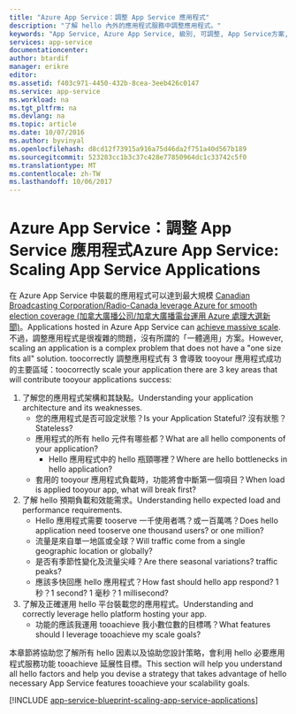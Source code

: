```yaml
---
title: "Azure App Service：調整 App Service 應用程式"
description: "了解 hello 內外的應用程式服務中調整應用程式。"
keywords: "App Service, Azure App Service, 級別, 可調整, App Service方案, App Service 成本"
services: app-service
documentationcenter: 
author: btardif
manager: erikre
editor: 
ms.assetid: f403c971-4450-432b-8cea-3eeb426c0147
ms.service: app-service
ms.workload: na
ms.tgt_pltfrm: na
ms.devlang: na
ms.topic: article
ms.date: 10/07/2016
ms.author: byvinyal
ms.openlocfilehash: d8cd12f73915a916a75d46da2f751a40d567b189
ms.sourcegitcommit: 523283cc1b3c37c428e77850964dc1c33742c5f0
ms.translationtype: MT
ms.contentlocale: zh-TW
ms.lasthandoff: 10/06/2017
---
```

# <a name="azure-app-service-scaling-app-service-applications"></a><span data-ttu-id="f469a-104">Azure App Service：調整 App Service 應用程式</span><span class="sxs-lookup"><span data-stu-id="f469a-104">Azure App Service: Scaling App Service Applications</span></span>
<span data-ttu-id="f469a-105">在 Azure App Service 中裝載的應用程式可以達到最大規模 [Canadian Broadcasting Corporation/Radio-Canada leverage Azure for smooth election coverage (加拿大廣播公司/加拿大廣播電台運用 Azure 處理大選新聞)](https://azure.microsoft.com/blog/canadian-broadcasting-corporation-radio-canada-leverage-azure-for-smooth-election-coverage/)。</span><span class="sxs-lookup"><span data-stu-id="f469a-105">Applications hosted in Azure App Service can [achieve massive scale](https://azure.microsoft.com/blog/canadian-broadcasting-corporation-radio-canada-leverage-azure-for-smooth-election-coverage/).</span></span>
<span data-ttu-id="f469a-106">不過，調整應用程式是很複雜的問題，沒有所謂的「一體適用」方案。</span><span class="sxs-lookup"><span data-stu-id="f469a-106">However, scaling an application is a complex problem that does not have a "one size fits all" solution.</span></span> <span data-ttu-id="f469a-107">toocorrectly 調整應用程式有 3 會導致 tooyour 應用程式成功的主要區域：</span><span class="sxs-lookup"><span data-stu-id="f469a-107">toocorrectly scale your application there are 3 key areas that will contribute tooyour applications success:</span></span>

1. <span data-ttu-id="f469a-108">了解您的應用程式架構和其缺點。</span><span class="sxs-lookup"><span data-stu-id="f469a-108">Understanding your application architecture and its weaknesses.</span></span>
   * <span data-ttu-id="f469a-109">您的應用程式是否可設定狀態？</span><span class="sxs-lookup"><span data-stu-id="f469a-109">Is your Application Stateful?</span></span> <span data-ttu-id="f469a-110">沒有狀態？</span><span class="sxs-lookup"><span data-stu-id="f469a-110">Stateless?</span></span>
   * <span data-ttu-id="f469a-111">應用程式的所有 hello 元件有哪些都？</span><span class="sxs-lookup"><span data-stu-id="f469a-111">What are all hello components of your application?</span></span>
     * <span data-ttu-id="f469a-112">Hello 應用程式中的 hello 瓶頸哪裡？</span><span class="sxs-lookup"><span data-stu-id="f469a-112">Where are hello bottlenecks in hello application?</span></span>
   * <span data-ttu-id="f469a-113">套用的 tooyour 應用程式負載時，功能將會中斷第一個項目？</span><span class="sxs-lookup"><span data-stu-id="f469a-113">When load is applied tooyour app, what will break first?</span></span>
2. <span data-ttu-id="f469a-114">了解 hello 預期負載和效能需求。</span><span class="sxs-lookup"><span data-stu-id="f469a-114">Understanding hello expected load and performance requirements.</span></span>
   * <span data-ttu-id="f469a-115">Hello 應用程式需要 tooserve 一千使用者嗎？或一百萬嗎？</span><span class="sxs-lookup"><span data-stu-id="f469a-115">Does hello application need tooserve one thousand users? or one million?</span></span>
   * <span data-ttu-id="f469a-116">流量是來自單一地區或全球？</span><span class="sxs-lookup"><span data-stu-id="f469a-116">Will traffic come from a single geographic location or globally?</span></span>
   * <span data-ttu-id="f469a-117">是否有季節性變化及流量尖峰？</span><span class="sxs-lookup"><span data-stu-id="f469a-117">Are there seasonal variations? traffic peaks?</span></span>
   * <span data-ttu-id="f469a-118">應該多快回應 hello 應用程式？</span><span class="sxs-lookup"><span data-stu-id="f469a-118">How fast should hello app respond?</span></span> <span data-ttu-id="f469a-119">1 秒？</span><span class="sxs-lookup"><span data-stu-id="f469a-119">1 second?</span></span> <span data-ttu-id="f469a-120">1 毫秒？</span><span class="sxs-lookup"><span data-stu-id="f469a-120">1 millisecond?</span></span>
3. <span data-ttu-id="f469a-121">了解及正確運用 hello 平台裝載您的應用程式。</span><span class="sxs-lookup"><span data-stu-id="f469a-121">Understanding and correctly leverage hello platform hosting your app.</span></span>
   * <span data-ttu-id="f469a-122">功能的應該我運用 tooachieve 我小數位數的目標嗎？</span><span class="sxs-lookup"><span data-stu-id="f469a-122">What features should I leverage tooachieve my scale goals?</span></span>

<span data-ttu-id="f469a-123">本章節將協助您了解所有 hello 因素以及協助您設計策略，會利用 hello 必要應用程式服務功能 tooachieve 延展性目標。</span><span class="sxs-lookup"><span data-stu-id="f469a-123">This section will help you understand all hello factors and help you devise a strategy that takes advantage of hello necessary App Service features tooachieve your scalability goals.</span></span>

[!INCLUDE [app-service-blueprint-scaling-app-service-applications](../../includes/app-service-blueprint-scaling-app-service-applications.md)]

